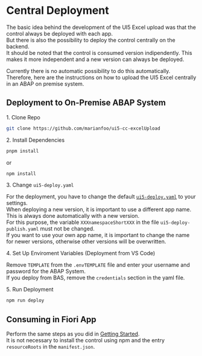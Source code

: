# Central Deployment

The basic idea behind the development of the UI5 Excel upload was that the control always be deployed with each app.  
But there is also the possibility to deploy the control centrally on the backend.  
It should be noted that the control is consumed version indipendently. This makes it more independent and a new version can always be deployed.

Currently there is no automatic possibility to do this automatically. Therefore, here are the instructions on how to upload the UI5 Excel centrally in an ABAP on premise system.

## Deployment to On-Premise ABAP System

1\. Clone Repo

```sh
git clone https://github.com/marianfoo/ui5-cc-excelUpload
```

2\. Install Dependencies

```sh
pnpm install
```

or 

```sh
npm install
```

3\. Change `ui5-deploy.yaml`

For the deployment, you have to change the default [`ui5-deploy.yaml`](https://github.com/marianfoo/ui5-cc-excelUpload/blob/main/ui5-deploy.yaml) to your settings.  
When deploying a new version, it is important to use a different app name. This is always done automatically with a new version.  
For this purpose, the variable `XXXnamespaceShortXXX` in the file `ui5-deploy-publish.yaml` must not be changed.  
If you want to use your own app name, it is important to change the name for newer versions, otherwise other versions will be overwritten.

4\. Set Up Enviroment Variables (Deployment from VS Code)

Remove `TEMPLATE` from the `.envTEMPLATE` file and enter your username and password for the ABAP System.  
If you deploy from BAS, remove the `credentials` section in the yaml file.

5\. Run Deployment

```sh
npm run deploy
```

## Consuming in Fiori App

Perform the same steps as you did in [Getting Started](../../pages/GettingStarted/).  
It is not necessary to install the control using npm and the entry `resourceRoots` in the `manifest.json`.